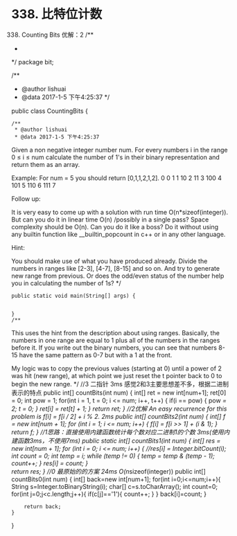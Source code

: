 # 338. 比特位计数

[](https://leetcode-cn.com/problems/counting-bits/)


338. Counting Bits
优解：2
/**
 *
 */
package bit;

/**
 * @author lishuai
 * @data 2017-1-5 下午4:25:37
 */

public class CountingBits {

    /**
     * @author lishuai
     * @data 2017-1-5 下午4:25:37
Given a non negative integer number num.
For every numbers i in the range 0 ≤ i ≤ num
calculate the number of 1's in their binary representation and return them as an array.

Example:
For num = 5 you should return [0,1,1,2,1,2].
0        0
1        1
10      2
11      3
100      4
101      5
110      6
111      7

Follow up:

It is very easy to come up with a solution with run time O(n*sizeof(integer)).
 But can you do it in linear time O(n) /possibly in a single pass?
Space complexity should be O(n).
Can you do it like a boss? Do it without using any builtin function like __builtin_popcount
in c++ or in any other language.


Hint:

You should make use of what you have produced already.
Divide the numbers in ranges like [2-3], [4-7], [8-15] and so on. And try to generate new range from previous.
Or does the odd/even status of the number help you in calculating the number of 1s?
     */

    public static void main(String[] args) {


    }
    /**
This uses the hint from the description about using ranges. Basically,
the numbers in one range are equal to 1 plus all of the numbers in the ranges before it.
If you write out the binary numbers, you can see that numbers 8-15 have the same pattern as 0-7
but with a 1 at the front.

My logic was to copy the previous values (starting at 0) until a power of 2 was hit (new range),
at which point we just reset the t pointer back to 0 to begin the new range.
     */
    //3     二指针  3ms  感觉2和3主要思想差不多，根据二进制表示的特点
    public int[] countBits(int num) {
        int[] ret = new int[num+1];
        ret[0] = 0;
        int pow = 1;
        for(int i = 1, t = 0; i <= num; i++, t++) {
            if(i == pow) {
                pow *= 2;
                t = 0;
            }
            ret[i] = ret[t] + 1;
        }
        return ret;
    }
    //2优解 An easy recurrence for this problem is f[i] = f[i / 2] + i % 2.     2ms
    public int[] countBits2(int num) {
        int[] f = new int[num + 1];
        for (int i = 1; i <= num; i++) {
            f[i] = f[i >> 1] + (i & 1);
        }
        return f;
    }
    //1思路：直接使用内建函数统计每个数对应二进制1的个数  3ms(使用内建函数3ms，不使用7ms)
    public static int[] countBits1(int num) {
        int[] res = new int[num + 1];
        for (int i = 0; i <= num; i++) {
            //res[i] = Integer.bitCount(i);
            int count = 0;
            int temp = i;
            while (temp != 0) {
                temp = temp & (temp - 1);
                count++;
            }
            res[i] = count;
        }       
        return res;
    }
    //0 最原始的的方案  24ms O(n*sizeof(integer))
    public int[] countBits0(int num) {
        int[] back=new int[num+1];
        for(int i=0;i<=num;i++){
            String s=Integer.toBinaryString(i);
            char[] c=s.toCharArray();
            int count=0;
            for(int j=0;j<c.length;j++){
                if(c[j]=='1'){
                    count++;
                }
            }
            back[i]=count;
        }

        return back;
    }
}


